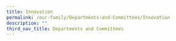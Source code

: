 ```yaml
---
title: Innovation
permalink: /our-family/Departments-and-Committees/Innovation
description: ""
third_nav_title: Departments and Committees
---
```

